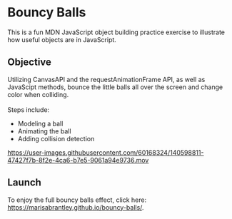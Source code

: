 # Bouncy Balls

This is a fun MDN JavaScript object building practice exercise to illustrate how useful objects are in JavaScript. 

## Objective

Utilizing CanvasAPI and the requestAnimationFrame API, as well as JavaScipt methods, bounce the little balls all over the screen and change color when colliding. 
<br />
<br />
Steps include:
* Modeling a ball
* Animating the ball
* Adding collision detection

https://user-images.githubusercontent.com/60168324/140598811-47427f7b-8f2e-4ca6-b7e5-9061a94e9736.mov

## Launch

To enjoy the full bouncy balls effect, click here: https://marisabrantley.github.io/bouncy-balls/.
